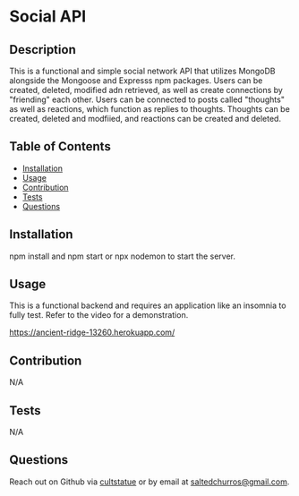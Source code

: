 # Social API
  

  ## Description
  This is a functional and simple social network API that utilizes MongoDB alongside the Mongoose and Expresss npm packages. Users can be created, deleted, modified adn retrieved, as well as create connections by "friending" each other. Users can be connected to posts called "thoughts" as well as reactions, which function as replies to thoughts. Thoughts can be created, deleted and modfiied, and reactions can be created and deleted. 

  ## Table of Contents

  - [Installation](#installation)
  - [Usage](#usage)
  - [Contribution](#contribution)
  - [Tests](#tests)
  - [Questions](#questions)
  

  ## Installation
  npm install and npm start or npx nodemon to start the server.

  ## Usage
  This is a functional backend and requires an application like an insomnia to fully test. Refer to the video for a demonstration. 
        
  https://ancient-ridge-13260.herokuapp.com/

  ## Contribution
  N/A

  ## Tests
  N/A

  ## Questions
  Reach out on Github via [cultstatue](https://github.com/cultstatue) or by email at saltedchurros@gmail.com.
  

